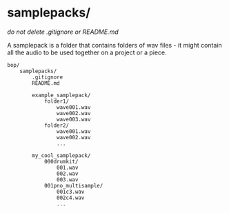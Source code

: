 # samplepacks/

_do not delete .gitignore or README.md_


A samplepack is a folder that contains folders of wav files - it might contain all the audio to be used together on a project or a piece. 



```
bop/
	samplepacks/
		.gitignore
		README.md

		example_samplepack/
			folder1/
				wave001.wav
				wave002.wav
				wave003.wav
			folder2/
				wave001.wav
				wave002.wav
				...

		my_cool_samplepack/
			000drumkit/
				001.wav
				002.wav
				003.wav
			001pno_multisample/
				001c3.wav
				002c4.wav
				...			
```

